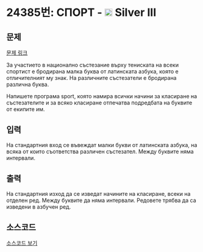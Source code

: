 # 24385번: СПОРТ - <img src="https://static.solved.ac/tier_small/8.svg" style="height:20px" /> Silver III

<!-- performance -->

<!-- 문제 제출 후 깃허브에 푸시를 했을 때 제출한 코드의 성능이 입력될 공간입니다.-->

<!-- end -->

## 문제

[문제 링크](https://boj.kr/24385)


<p>За участието в национално състезание върху тениската на всеки спортист е бродирана малка буква от латинската азбука, която е отличителният му знак. На различните състезатели е бродирана различна буква.</p>

<p>Напишете програма sport, която намира всички начини за класиране на състезателите и за всяко класиране отпечатва подредбата на буквите от екипите им.</p>



## 입력


<p>На стандартния вход се въвеждат малки букви от латинската азбука, на всяка от които съответства различен състезател. Между буквите няма интервали.</p>



## 출력


<p>На стандартния изход да се изведат начините на класиране, всеки на отделен ред. Между буквите да няма интервали. Редовете трябва да са изведени в азбучен ред.</p>



## 소스코드

[소스코드 보기](СПОРТ.py)